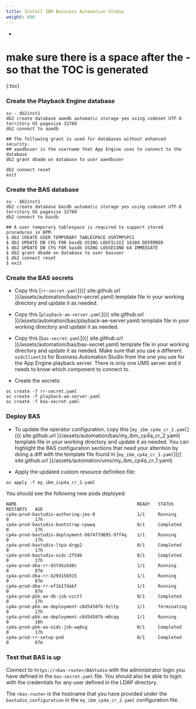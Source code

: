 ```yaml
---
title: Install IBM Business Automation Studio
weight: 600
---
```

- 
# make sure there is a space after the - so that the TOC is generated
{:toc}


### Create the Playback Engine database

```
su - db2inst1
db2 create database aaedb automatic storage yes using codeset UTF-8 territory US pagesize 32768
db2 connect to aaedb

## The following grant is used for databases without enhanced security.
## aaedbuser is the username that App Engine uses to connect to the database
db2 grant dbadm on database to user aaedbuser

db2 connect reset
exit
```

### Create the BAS database

```
su - db2inst1
db2 create database basdb automatic storage yes using codeset UTF-8 territory US pagesize 32768
db2 connect to basdb

## A user temporary tablespace is required to support stored procedures in BPM.
$ db2 CREATE USER TEMPORARY TABLESPACE USRTMPSPC1
$ db2 UPDATE DB CFG FOR basdb USING LOGFILSIZ 16384 DEFERRED
$ db2 UPDATE DB CFG FOR basdb USING LOGSECOND 64 IMMEDIATE
$ db2 grant dbadm on database to user basuser
$ db2 connect reset
$ exit
```

### Create the BAS secrets

- Copy this [`rr-secret.yaml`]({{ site.github.url }}/assets/automation/bas/rr-secret.yaml) template file in your working directory and update it as needed.

- Copy this [`playback-ae-server.yaml`]({{ site.github.url }}/assets/automation/bas/playback-ae-server.yaml) template file in your working directory and update it as needed.

- Copy this [`bas-secret.yaml`]({{ site.github.url }}/assets/automation/bas/bas-secret.yaml) template file in your working directory and update it as needed. Make sure that you use a different `oidcClientId` for Business Automation Studio from the one you use for the App Engine playback server. There is only one UMS server and it needs to know which component to connect to.

- Create the secrets:
```
oc create -f rr-secret.yaml
oc create -f playback-ae-server.yaml
oc create -f bas-secret.yaml
```

### Deploy BAS

- To update the operator configuration, copy this [`my_ibm_cp4a_cr_2.yaml`]({{ site.github.url }}/assets/automation/bas/my_ibm_cp4a_cr_2.yaml) template file in your working directory and update it as needed. You can highlight the BAS configuration sections that need your attention by doing a diff with the template file found in [`my_ibm_cp4a_cr_1.yaml`]({{ site.github.url }}/assets/automation/ums/my_ibm_cp4a_cr_1.yaml)

- Apply the updated custom resource definition file:
```
oc apply -f my_ibm_icp4a_cr_2.yaml
```

You should see the following new pods deployed:

```
NAME                                              READY   STATUS        RESTARTS   AGE
cp4a-prod-bastudio-authoring-jms-0                1/1     Running       0          17h
cp4a-prod-bastudio-bootstrap-cpwwq                0/1     Completed     0          17h
cp4a-prod-bastudio-deployment-667477d695-97f4q    1/1     Running       0          17h
cp4a-prod-bastudio-ltpa-drgp2                     0/1     Completed     0          17h
cp4a-prod-bastudio-oidc-2f54b                     0/1     Completed     0          17h
cp4a-prod-dba-rr-83f45a5d0c                       1/1     Running       0          87m
cp4a-prod-dba-rr-b29d156915                       1/1     Running       0          87m
cp4a-prod-dba-rr-ef1b17dabf                       1/1     Running       0          87m
cp4a-prod-pbk-ae-db-job-vzct7                     0/1     Completed     0          17h
cp4a-prod-pbk-ae-deployment-c8d5458fb-9zltp       1/1     Terminating   0          17h
cp4a-prod-pbk-ae-deployment-c8d5458fb-m8cqq       1/1     Running       0          10h
cp4a-prod-pbk-ae-oidc-job-wq8sg                   0/1     Completed     0          17h
cp4a-prod-rr-setup-pod                            0/1     Completed     0          87m
```


### Test that BAS is up

Connect to `https://<bas-route>/BAStudio` with the administrator login you have defined in the `bas-secret.yaml` file. You should also be able to login with the credentials for any user defined in the LDAP directory.

The `<bas-route>` is the hostname that you have provided under the `bastudio_configuration` in the `my_ibm_cp4a_cr_2.yaml` configuration file.
